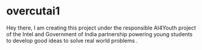 # overcutai1
Hey there, 
I am creating this project under the responsible AI4Youth project of the Intel and Government of India partnership powering young students to develop good ideas to solve real world problems .
